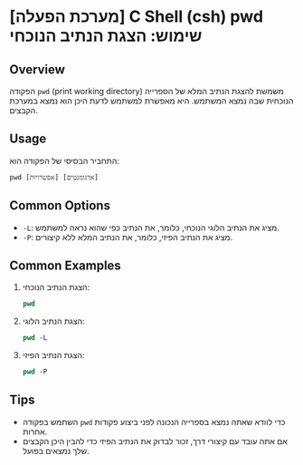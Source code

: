 # [מערכת הפעלה] C Shell (csh) pwd שימוש: הצגת הנתיב הנוכחי

## Overview
הפקודה `pwd` (print working directory) משמשת להצגת הנתיב המלא של הספרייה הנוכחית שבה נמצא המשתמש. היא מאפשרת למשתמש לדעת היכן הוא נמצא במערכת הקבצים.

## Usage
התחביר הבסיסי של הפקודה הוא:

```
pwd [אפשרויות] [ארגומנטים]
```

## Common Options
- `-L`: מציג את הנתיב הלוגי הנוכחי, כלומר, את הנתיב כפי שהוא נראה למשתמש.
- `-P`: מציג את הנתיב הפיזי, כלומר, את הנתיב המלא ללא קיצורים.

## Common Examples
1. הצגת הנתיב הנוכחי:
   ```csh
   pwd
   ```

2. הצגת הנתיב הלוגי:
   ```csh
   pwd -L
   ```

3. הצגת הנתיב הפיזי:
   ```csh
   pwd -P
   ```

## Tips
- השתמש בפקודה `pwd` כדי לוודא שאתה נמצא בספרייה הנכונה לפני ביצוע פקודות אחרות.
- אם אתה עובד עם קיצורי דרך, זכור לבדוק את הנתיב הפיזי כדי להבין היכן הקבצים שלך נמצאים בפועל.
